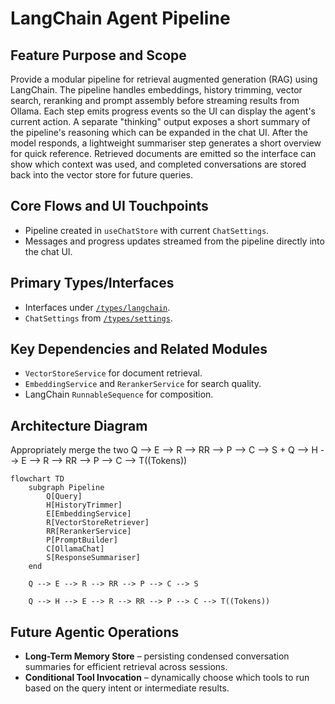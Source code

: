 # LangChain Agent Pipeline

## Feature Purpose and Scope

Provide a modular pipeline for retrieval augmented generation (RAG) using LangChain. The pipeline handles embeddings, history trimming, vector search, reranking and prompt assembly before streaming results from Ollama. Each step emits progress events so the UI can display the agent's current action. A separate "thinking" output exposes a short summary of the pipeline's reasoning which can be expanded in the chat UI. After the model responds, a lightweight summariser step generates a short overview for quick reference. Retrieved documents are emitted so the interface can show which context was used, and completed conversations are stored back into the vector store for future queries.


## Core Flows and UI Touchpoints

- Pipeline created in `useChatStore` with current `ChatSettings`.
- Messages and progress updates streamed from the pipeline directly into the chat UI.

## Primary Types/Interfaces

- Interfaces under [`/types/langchain`](../../types/langchain).
- `ChatSettings` from [`/types/settings`](../../types/settings).

## Key Dependencies and Related Modules

- `VectorStoreService` for document retrieval.
- `EmbeddingService` and `RerankerService` for search quality.
- LangChain `RunnableSequence` for composition.

## Architecture Diagram
  Appropriately merge the two Q --> E --> R --> RR --> P --> C --> S + Q --> H --> E --> R --> RR --> P --> C --> T((Tokens))
```mermaid
flowchart TD
    subgraph Pipeline
        Q[Query]
        H[HistoryTrimmer]
        E[EmbeddingService]
        R[VectorStoreRetriever]
        RR[RerankerService]
        P[PromptBuilder]
        C[OllamaChat]
        S[ResponseSummariser]
    end
    
    Q --> E --> R --> RR --> P --> C --> S

    Q --> H --> E --> R --> RR --> P --> C --> T((Tokens))

```

## Future Agentic Operations

- **Long-Term Memory Store** – persisting condensed conversation summaries for efficient retrieval across sessions.
- **Conditional Tool Invocation** – dynamically choose which tools to run based on the query intent or intermediate results.
